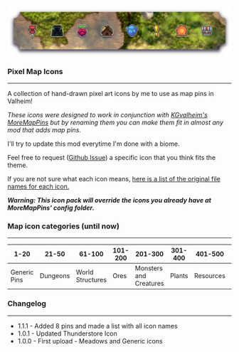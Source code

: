 ![PixelMapIconsBanner](https://raw.githubusercontent.com/TheOllix/PixelMapIcons/refs/heads/main/ollix_pixelmapicons_thunderstore_banner.png)

### Pixel Map Icons
---

A collection of hand-drawn pixel art icons by me to use as map pins in Valheim!

*These icons were designed to work in conjunction with [KGvalheim's MoreMapPins](https://thunderstore.io/c/valheim/p/KGvalheim/MoreMapPins/) but by renaming them you can make them fit in almost any mod that adds map pins.*

I'll try to update this mod everytime I'm done with a biome.

Feel free to request ([Github Issue](https://github.com/TheOllix/PixelMapIcons/issues)) a specific icon that you think fits the theme.

If you are not sure what each icon means, [here is a list of the original file names for each icon.](https://github.com/TheOllix/PixelMapIcons/blob/main/IconNames.md)

***Warning: This icon pack will override the icons you already have at MoreMapPins' config folder.***

### Map icon categories (until now)
---

| 1-20 | 21-50 | 61-100 | 101-200 | 201-300 | 301-400 | 401-500 | 901-999 |
|-------|---|---|---|---|---|---|---|
| Generic Pins | Dungeons | World Structures | Ores | Monsters and Creatures | Plants | Resources | Utilities |


### Changelog
---

- 1.1.1 - Added 8 pins and made a list with all icon names
- 1.0.1 - Updated Thunderstore Icon
- 1.0.0 - First upload - Meadows and Generic icons

